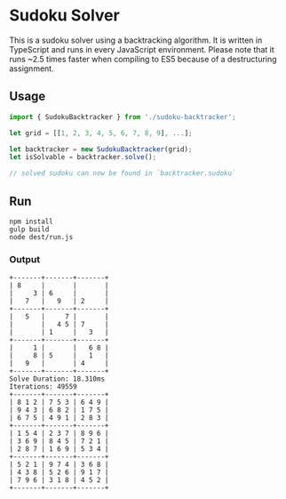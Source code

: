 # Sudoku Solver

This is a sudoku solver using a backtracking algorithm. It is written in TypeScript and runs in every JavaScript environment. Please note that it runs ~2.5 times faster when compiling to ES5 because of a destructuring assignment.

## Usage

```TypeScript
import { SudokuBacktracker } from './sudoku-backtracker';

let grid = [[1, 2, 3, 4, 5, 6, 7, 8, 9], ...];

let backtracker = new SudokuBacktracker(grid);
let isSolvable = backtracker.solve();

// solved sudoku can now be found in `backtracker.sudoku`
```

## Run

```
npm install
gulp build
node dest/run.js
```

### Output

```
+-------+-------+-------+
| 8     |       |       |
|     3 | 6     |       |
|   7   |   9   | 2     |
+-------+-------+-------+
|   5   |     7 |       |
|       |   4 5 | 7     |
|       | 1     |   3   |
+-------+-------+-------+
|     1 |       |   6 8 |
|     8 | 5     |   1   |
|   9   |       | 4     |
+-------+-------+-------+
Solve Duration: 18.310ms
Iterations: 49559
+-------+-------+-------+
| 8 1 2 | 7 5 3 | 6 4 9 |
| 9 4 3 | 6 8 2 | 1 7 5 |
| 6 7 5 | 4 9 1 | 2 8 3 |
+-------+-------+-------+
| 1 5 4 | 2 3 7 | 8 9 6 |
| 3 6 9 | 8 4 5 | 7 2 1 |
| 2 8 7 | 1 6 9 | 5 3 4 |
+-------+-------+-------+
| 5 2 1 | 9 7 4 | 3 6 8 |
| 4 3 8 | 5 2 6 | 9 1 7 |
| 7 9 6 | 3 1 8 | 4 5 2 |
+-------+-------+-------+
```

